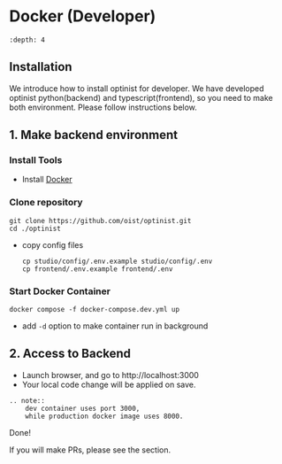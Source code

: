 Docker (Developer)
=================

```{contents}
:depth: 4
```

## Installation

We introduce how to install optinist for developer.
We have developed optinist python(backend) and typescript(frontend), so you need to make both environment.
Please follow instructions below.

## 1. Make backend environment

### Install Tools

- Install [Docker](https://www.docker.com/products/docker-desktop/)

### Clone repository

```
git clone https://github.com/oist/optinist.git
cd ./optinist
```

- copy config files
  ```
  cp studio/config/.env.example studio/config/.env
  cp frontend/.env.example frontend/.env
  ```

### Start Docker Container

```
docker compose -f docker-compose.dev.yml up
```

- add `-d` option to make container run in background

## 2. Access to Backend

- Launch browser, and go to http://localhost:3000
- Your local code change will be applied on save.

```{eval-rst}
.. note::
    dev container uses port 3000,
    while production docker image uses 8000.
```

Done!

If you will make PRs, please see the [](for_developers) section.
